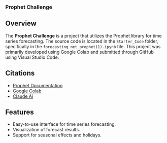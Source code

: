 ### Prophet Challenge

## Overview
The **Prophet Challenge** is a project that utilizes the Prophet library for time series forecasting. The source code is located in the `Starter_Code` folder, specifically in the `forecasting_net_prophet(1).ipynb` file. This project was primarily developed using Google Colab and submitted through GitHub using Visual Studio Code.

## Citations
- [Prophet Documentation](https://facebook.github.io/prophet/docs/quick_start.html)
- [Google Colab](https://colab.research.google.com/)
- [Claude Ai](https://claude.ai/chat/0e12b2f9-448d-48e1-9ba8-36e5c5df7b0d)

## Features
- Easy-to-use interface for time series forecasting.
- Visualization of forecast results.
- Support for seasonal effects and holidays.

